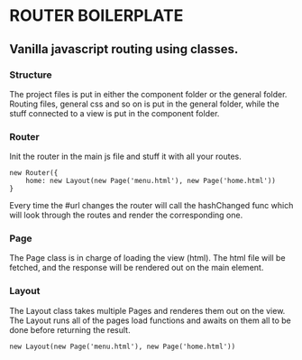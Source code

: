 # ROUTER BOILERPLATE

## Vanilla javascript routing using classes.

### Structure
The project files is put in either the component folder or the general folder.
Routing files, general css and so on is put in the general folder,
while the stuff connected to a view is put in the component folder.

### Router
Init the router in the main js file and stuff it with all your routes.
```
new Router({
    home: new Layout(new Page('menu.html'), new Page('home.html'))
}
```
Every time the #url changes the router will call the hashChanged func which
will look through the routes and render the corresponding one.

### Page
The Page class is in charge of loading the view (html).
The html file will be fetched, and the response will be rendered
out on the main element.


### Layout
The Layout class takes multiple Pages and renderes them out on the view.
The Layout runs all of the pages load functions and awaits on them all to
be done before returning the result.
```
new Layout(new Page('menu.html'), new Page('home.html'))
```